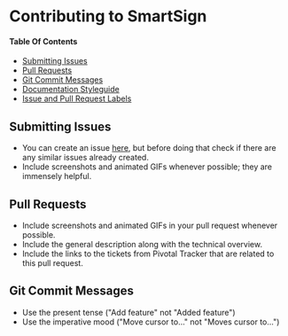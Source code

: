 # Contributing to SmartSign

#### Table Of Contents

* [Submitting Issues](#submitting-issues)
* [Pull Requests](#pull-requests)
* [Git Commit Messages](#git-commit-messages)
* [Documentation Styleguide](#documentation-styleguide)
* [Issue and Pull Request Labels](#issue-and-pull-request-labels)


## Submitting Issues

* You can create an issue [here](https://github.com/gtkesh/smartsign-service/issues/new), but
  before doing that check if there are any similar issues already created. 
* Include screenshots and animated GIFs whenever possible; they are immensely
  helpful.

## Pull Requests

* Include screenshots and animated GIFs in your pull request whenever possible.
* Include the general description along with the technical overview.
* Include the links to the tickets from Pivotal Tracker that are related to this pull request.


## Git Commit Messages

* Use the present tense ("Add feature" not "Added feature")
* Use the imperative mood ("Move cursor to..." not "Moves cursor to...")
